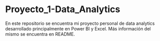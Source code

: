 # Proyecto_1-Data_Analytics
En este repositorio se encuentra mi proyecto personal de data analytics desarrollado principalmente en Power BI y Excel. Más información del mismo se encuentra en README.
